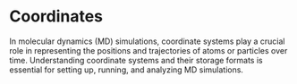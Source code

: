 # Coordinates

In molecular dynamics (MD) simulations, coordinate systems play a crucial role in representing the positions and trajectories of atoms or particles over time.
Understanding coordinate systems and their storage formats is essential for setting up, running, and analyzing MD simulations.
